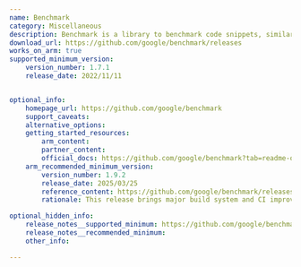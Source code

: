 ```yaml
---
name: Benchmark
category: Miscellaneous
description: Benchmark is a library to benchmark code snippets, similar to unit tests.
download_url: https://github.com/google/benchmark/releases
works_on_arm: true
supported_minimum_version:
    version_number: 1.7.1
    release_date: 2022/11/11


optional_info:
    homepage_url: https://github.com/google/benchmark
    support_caveats:
    alternative_options:
    getting_started_resources:
        arm_content:
        partner_content:
        official_docs: https://github.com/google/benchmark?tab=readme-ov-file#installation
    arm_recommended_minimum_version:
        version_number: 1.9.2
        release_date: 2025/03/25
        reference_content: https://github.com/google/benchmark/releases/tag/v1.9.2
        rationale: This release brings major build system and CI improvements, including ARM build-and-test support on GitHub Actions and enhanced compatibility across Linux platforms. It introduces better CPU detection logic using sysconf() and removes deprecated /proc/cpuinfo usage with a fallback for specific systems. Several clang-tidy cleanups and modernization changes like unique_ptr usage and removal of outdated C++03 tests improve code quality. Also included are bug fixes for Hexagon, memory management, and build issues, along with updates to dependencies like gtest and nanobind.

optional_hidden_info:
    release_notes__supported_minimum: https://github.com/google/benchmark/releases/tag/v1.7.1
    release_notes__recommended_minimum:
    other_info:

---
```

